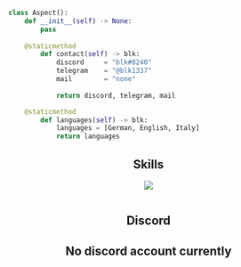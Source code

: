 <!-- <p align="center">
    <img alt="" src=https://img.shields.io/github/stars/blk13377?style=for-the-badge&?affiliations=OWNER%2CCOLLABORATOR />
    <img alt="" src=https://komarev.com/ghpvc/?username=blk1337&style=for-the-badge />
</p> -->

```python
class Aspect():
	def __init__(self) -> None:
	    pass
	
    @staticmethod
        def contact(self) -> blk:
	        discord     = "blk#8240"
	        telegram    = "@blk1337"
	        mail        = "none"
		
            return discord, telegram, mail

    @staticmethod
        def languages(self) -> blk:
            languages = [German, English, Italy]
            return languages
```
<h2 align="center">Skills </h2>

<p align="center">
  <a href="https://skillicons.dev">
    <img src="https://skillicons.dev/icons?i=python,js,lua" />
  </a>
</p>
<p href="https://discord.gg/fnspace" align="center">
    <img alt="" src=https://komarev.com/ghpvc/?username=aspect13377>
</p>
<h2 align="center">Discord </h2>
<p href="https://discord.gg/none" align="center">
	<h2 align="center">No discord account currently</h2>
</p>
